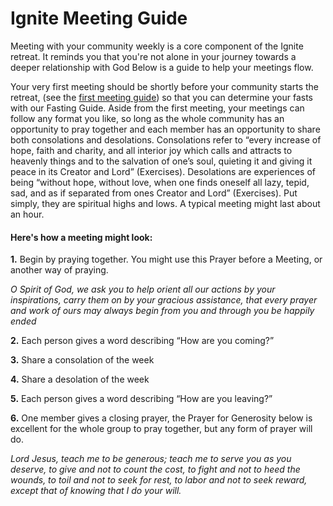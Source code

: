 # Ignite Meeting Guide

Meeting with your community weekly is a core component of the Ignite retreat. It reminds you that you're not alone in your journey towards a deeper relationship with God Below is a guide to help your meetings flow.

Your very first meeting should be shortly before your community starts the retreat, (see the [first meeting guide](https://drive.google.com/open?id=115ZJzu_mfFE3Ajb5YRfhSCiAGdyuD-fBH3mkq4TiGVs)) so that you can determine your fasts with our Fasting Guide. Aside from the first meeting, your meetings can follow any format you like, so long as the whole community has an opportunity to pray together and each member has an opportunity to share both consolations and desolations. Consolations refer to “every increase of hope, faith and charity, and all interior joy which calls and attracts to heavenly things and to the salvation of one’s soul, quieting it and giving it peace in its Creator and Lord” (Exercises). Desolations are experiences of being “without hope, without love, when one finds oneself all lazy, tepid, sad, and as if separated from ones Creator and Lord” (Exercises). Put simply, they are spiritual highs and lows. A typical meeting might last about an hour.

#### Here's how a meeting might look:

**1.** Begin by praying together. You might use this Prayer before a Meeting, or another way of praying.

_O Spirit of God, we ask you to help orient
all our actions by your inspirations,
carry them on by your gracious assistance,
that every prayer and work of ours
may always begin from you
and through you be happily ended_

**2.** Each person gives a word describing “How are you coming?”

**3.** Share a consolation of the week

**4.** Share a desolation of the week

**5.** Each person gives a word describing “How are you leaving?”

**6.** One member gives a closing prayer, the Prayer for Generosity below is excellent for the whole group to pray together, but any form of prayer will do. 

_Lord Jesus, teach me to be generous; 
teach me to serve you as you deserve, 
to give and not to count the cost, 
to fight and not to heed the wounds, 
to toil and not to seek for rest, 
to labor and not to seek reward, 
except that of knowing that I do your will._
